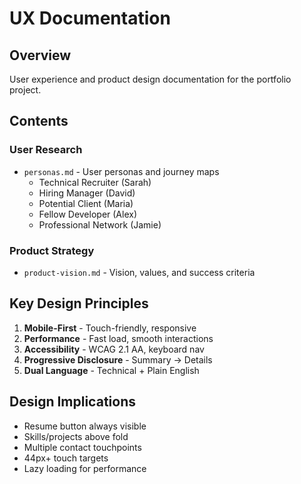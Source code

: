 # UX Documentation

## Overview
User experience and product design documentation for the portfolio project.

## Contents

### User Research
- `personas.md` - User personas and journey maps
  - Technical Recruiter (Sarah)
  - Hiring Manager (David)
  - Potential Client (Maria)
  - Fellow Developer (Alex)
  - Professional Network (Jamie)

### Product Strategy
- `product-vision.md` - Vision, values, and success criteria

## Key Design Principles
1. **Mobile-First** - Touch-friendly, responsive
2. **Performance** - Fast load, smooth interactions
3. **Accessibility** - WCAG 2.1 AA, keyboard nav
4. **Progressive Disclosure** - Summary → Details
5. **Dual Language** - Technical + Plain English

## Design Implications
- Resume button always visible
- Skills/projects above fold
- Multiple contact touchpoints
- 44px+ touch targets
- Lazy loading for performance